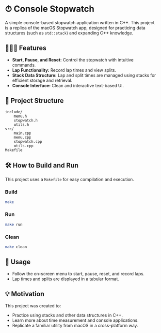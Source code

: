 # ⏱ Console Stopwatch

A simple console-based stopwatch application written in C++. This project is a replica of the macOS Stopwatch app, designed for practicing data structures (such as `std::stack`) and expanding C++ knowledge.

## 👨🏽‍💻 Features

- **Start, Pause, and Reset:** Control the stopwatch with intuitive commands.
- **Lap Functionality:** Record lap times and view splits.
- **Stack Data Structure:** Lap and split times are managed using stacks for efficient storage and retrieval.
- **Console Interface:** Clean and interactive text-based UI.

## 📝 Project Structure

```
include/
    menu.h
    stopwatch.h
    utils.h
src/
    main.cpp
    menu.cpp
    stopwatch.cpp
    utils.cpp
Makefile
```

## 🛠️ How to Build and Run

This project uses a `Makefile` for easy compilation and execution.

### Build

```sh
make
```

### Run

```sh
make run
```

### Clean

```sh
make clean
```

## 🚀 Usage

- Follow the on-screen menu to start, pause, reset, and record laps.
- Lap times and splits are displayed in a tabular format.

## 💡 Motivation

This project was created to:

- Practice using stacks and other data structures in C++.
- Learn more about time measurement and console applications.
- Replicate a familiar utility from macOS in a cross-platform way.
